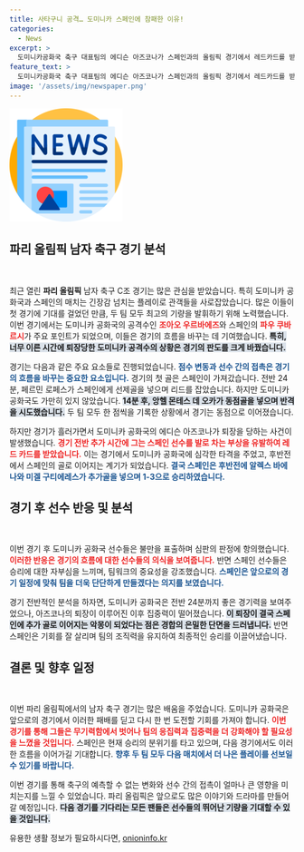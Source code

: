 ```yaml
---
title: 사타구니 공격… 도미니카 스페인에 참패한 이유!
categories:
  - News
excerpt: >
  도미니카공화국 축구 대표팀의 에디슨 아즈코나가 스페인과의 올림픽 경기에서 레드카드를 받아 퇴장당하며 팀의 패배를 부르는 결정적 순간이 벌어졌다. 충격의 순간을 놓치지 마세요!
feature_text: >
  도미니카공화국 축구 대표팀의 에디슨 아즈코나가 스페인과의 올림픽 경기에서 레드카드를 받아 퇴장당하며 팀의 패배를 부르는 결정적 순간이 벌어졌다. 충격의 순간을 놓치지 마세요!
image: '/assets/img/newspaper.png'
---
```


<p><img src="/assets/img/newspaper.png" alt="kimp 속보" /></p>

<h2 data-ke-size="size26">파리 올림픽 남자 축구 경기 분석</h2>

<p data-ke-size="size16">&nbsp;</p>

<p>최근 열린 <b>파리 올림픽</b> 남자 축구 C조 경기는 많은 관심을 받았습니다. 특히 도미니카 공화국과 스페인의 매치는 긴장감 넘치는 플레이로 관객들을 사로잡았습니다. 많은 이들이 첫 경기에 기대를 걸었던 만큼, 두 팀 모두 최고의 기량을 발휘하기 위해 노력했습니다. 이번 경기에서는 도미니카 공화국의 공격수인 <b><span style="color: #ee2323;">조아오 우르바에즈</span></b>와 스페인의 <b><span style="color: #ee2323;">파우 쿠바르시</span></b>가 주요 포인트가 되었으며, 이들은 경기의 흐름을 바꾸는 데 기여했습니다. <b><span style="background-color: #21538527;">특히, 너무 이른 시간에 퇴장당한 도미니카 공격수의 상황은 경기의 판도를 크게 바꿨습니다.</span></b></p>

<p>경기는 다음과 같은 주요 요소들로 진행되었습니다. <b><span style="color: #1a5490;">점수 변동과 선수 간의 접촉은 경기의 흐름을 바꾸는 중요한 요소입니다.</span></b> 경기의 첫 골은 스페인이 가져갔습니다. 전반 24분, 페르민 로페스가 스페인에게 선제골을 넣으며 리드를 잡았습니다. 하지만 도미니카 공화국도 가만히 있지 않았습니다. <b><span style="background-color: #21538527;">14분 후, 앙헬 몬테스 데 오카가 동점골을 넣으며 반격을 시도했습니다.</span></b> 두 팀 모두 한 점씩을 기록한 상황에서 경기는 동점으로 이어졌습니다.</p>

<p>하지만 경기가 흘러가면서 도미니카 공화국의 에디슨 아즈코나가 퇴장을 당하는 사건이 발생했습니다. <b><span style="color: #ee2323;">경기 전반 추가 시간에 그는 스페인 선수를 발로 차는 부상을 유발하여 레드 카드를 받았습니다.</span></b> 이는 경기에서 도미니카 공화국에 심각한 타격을 주었고, 후반전에서 스페인의 골로 이어지는 계기가 되었습니다. <b><span style="color: #1a5490;">결국 스페인은 후반전에 알렉스 바에나와 미겔 구티에레스가 추가골을 넣으며 1-3으로 승리하였습니다.</span></b> </p>

<h2 data-ke-size="size26">경기 후 선수 반응 및 분석</h2>

<p data-ke-size="size16">&nbsp;</p>

<p>이번 경기 후 도미니카 공화국 선수들은 불만을 표출하며 심판의 판정에 항의했습니다. <b><span style="color: #ee2323;">이러한 반응은 경기의 흐름에 대한 선수들의 의식을 보여줍니다.</span></b> 반면 스페인 선수들은 승리에 대한 자부심을 느끼며, 팀워크의 중요성을 강조했습니다. <b><span style="color: #1a5490;">스페인은 앞으로의 경기 일정에 맞춰 팀을 더욱 단단하게 만들겠다는 의지를 보였습니다.</span></b> </p>

<p>경기 전반적인 분석을 하자면, 도미니카 공화국은 전반 24분까지 좋은 경기력을 보여주었으나, 아즈코나의 퇴장이 이루어진 이후 집중력이 떨어졌습니다. <b><span style="background-color: #21538527;">이 퇴장이 결국 스페인에 추가 골로 이어지는 악몽이 되었다는 점은 경합의 은밀한 단면을 드러냅니다.</span></b> 반면 스페인은 기회를 잘 살리며 팀의 조직력을 유지하여 최종적인 승리를 이끌어냈습니다. </p>

<h2 data-ke-size="size26">결론 및 향후 일정</h2>

<p data-ke-size="size16">&nbsp;</p>

<p>이번 파리 올림픽에서의 남자 축구 경기는 많은 배움을 주었습니다. 도미니카 공화국은 앞으로의 경기에서 이러한 패배를 딛고 다시 한 번 도전할 기회를 가져야 합니다. <b><span style="color: #ee2323;">이번 경기를 통해 그들은 무기력함에서 벗어나 팀의 응집력과 집중력을 더 강화해야 할 필요성을 느꼈을 것입니다.</span></b> 스페인은 현재 승리의 분위기를 타고 있으며, 다음 경기에서도 이러한 흐름을 이어가길 기대합니다. <b><span style="color: #1a5490;">향후 두 팀 모두 다음 매치에서 더 나은 플레이를 선보일 수 있기를 바랍니다.</span></b> </p>

<p>이번 경기를 통해 축구의 예측할 수 없는 변화와 선수 간의 접촉이 얼마나 큰 영향을 미치는지를 느낄 수 있었습니다. 파리 올림픽은 앞으로도 많은 이야기와 드라마를 만들어갈 예정입니다. <b><span style="background-color: #21538527;">다음 경기를 기다리는 모든 팬들은 선수들의 뛰어난 기량을 기대할 수 있을 것입니다.</span></b></p>
유용한 생활 정보가 필요하시다면, <a href="https://onioninfo.kr" rel="dofollow">onioninfo.kr</a>


